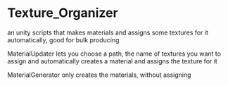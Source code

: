 # Texture_Organizer
an unity scripts that makes materials and assigns some textures for it automatically, good for bulk producing


MaterialUpdater lets you choose a path, the name of textures you want to assign and automatically creates a material and assigns the texture for it


MaterialGenerator only creates the materials, without assigning
